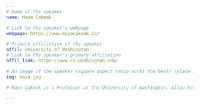 ```yaml
---
# Name of the speaker
name: Maya Cakmak

# Link to the speaker's webpage
webpage: https://www.mayacakmak.io/

# Primary affiliation of the speaker
affil: University of Washington
# Link to the speaker's primary affiliation
affil_link: https://www.cs.washington.edu/

# An image of the speaker (square aspect ratio works the best) (place in the `assets/img/speakers` directory)
img: maya.jpg

# Maya Cakmak is a Professor at the University of Washington, Allen School for Computer Science & Engineering, where she directs the Human-Centered Robotics Lab.

---
```


<!-- Whatever you write below will show up as the speaker's bio -->
